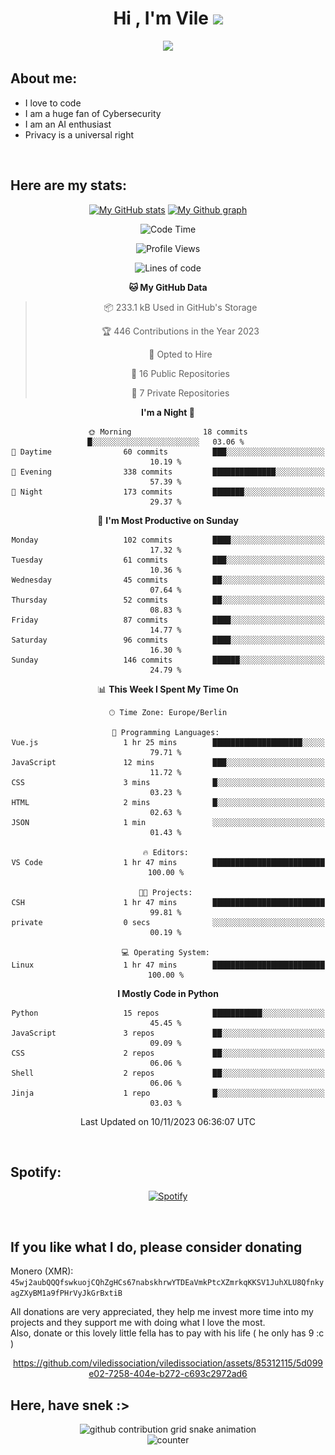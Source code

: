 <h1 align="center">Hi , I'm Vile <img src="https://media.giphy.com/media/hvRJCLFzcasrR4ia7z/giphy.gif" width="35"></h1>
<p align="center">
  <a href="https://github.com/viledissociation"><img src="https://readme-typing-svg.demolab.com?font=Roboto+Mono&weight=300&size=28&duration=4000&pause=100&color=C109F7&center=true&vCenter=true&width=580&height=127&lines=I'm+a+programmer;I'm+an+AI+enthusiast;I'm+a+big+fan+of+Neural+Networks;I'm+interested+in+Computer+Science;I+love+Cybersecurity;By+the+way+I+use+Arch+%F0%9F%92%80"></a>
</p>

## About me:

- I love to code
- I am a huge fan of Cybersecurity
- I am an AI enthusiast
- Privacy is a universal right

<br>

## Here are my stats:

<div align="center">
    
 [![My GitHub stats](https://github-readme-stats.vercel.app/api?username=viledissociation&count_private=true&show_icons=true&theme=radical)](https://github.com/viledissociation)
 [![My Github graph](http://github-profile-summary-cards.vercel.app/api/cards/profile-details?username=viledissociation&theme=radical)](https://github.com/viledissociation)

<!--START_SECTION:waka-->
![Code Time](http://img.shields.io/badge/Code%20Time-162%20hrs%2037%20mins-blue)

![Profile Views](http://img.shields.io/badge/Profile%20Views-1-blue)

![Lines of code](https://img.shields.io/badge/From%20Hello%20World%20I%27ve%20Written-46.3%20thousand%20lines%20of%20code-blue)

**🐱 My GitHub Data** 

> 📦 233.1 kB Used in GitHub's Storage 
 > 
> 🏆 446 Contributions in the Year 2023
 > 
> 💼 Opted to Hire
 > 
> 📜 16 Public Repositories 
 > 
> 🔑 7 Private Repositories 
 > 
**I'm a Night 🦉** 

```text
🌞 Morning                18 commits          █░░░░░░░░░░░░░░░░░░░░░░░░   03.06 % 
🌆 Daytime                60 commits          ███░░░░░░░░░░░░░░░░░░░░░░   10.19 % 
🌃 Evening                338 commits         ██████████████░░░░░░░░░░░   57.39 % 
🌙 Night                  173 commits         ███████░░░░░░░░░░░░░░░░░░   29.37 % 
```
📅 **I'm Most Productive on Sunday** 

```text
Monday                   102 commits         ████░░░░░░░░░░░░░░░░░░░░░   17.32 % 
Tuesday                  61 commits          ███░░░░░░░░░░░░░░░░░░░░░░   10.36 % 
Wednesday                45 commits          ██░░░░░░░░░░░░░░░░░░░░░░░   07.64 % 
Thursday                 52 commits          ██░░░░░░░░░░░░░░░░░░░░░░░   08.83 % 
Friday                   87 commits          ████░░░░░░░░░░░░░░░░░░░░░   14.77 % 
Saturday                 96 commits          ████░░░░░░░░░░░░░░░░░░░░░   16.30 % 
Sunday                   146 commits         ██████░░░░░░░░░░░░░░░░░░░   24.79 % 
```


📊 **This Week I Spent My Time On** 

```text
🕑︎ Time Zone: Europe/Berlin

💬 Programming Languages: 
Vue.js                   1 hr 25 mins        ████████████████████░░░░░   79.71 % 
JavaScript               12 mins             ███░░░░░░░░░░░░░░░░░░░░░░   11.72 % 
CSS                      3 mins              █░░░░░░░░░░░░░░░░░░░░░░░░   03.23 % 
HTML                     2 mins              █░░░░░░░░░░░░░░░░░░░░░░░░   02.63 % 
JSON                     1 min               ░░░░░░░░░░░░░░░░░░░░░░░░░   01.43 % 

🔥 Editors: 
VS Code                  1 hr 47 mins        █████████████████████████   100.00 % 

🐱‍💻 Projects: 
CSH                      1 hr 47 mins        █████████████████████████   99.81 % 
private                  0 secs              ░░░░░░░░░░░░░░░░░░░░░░░░░   00.19 % 

💻 Operating System: 
Linux                    1 hr 47 mins        █████████████████████████   100.00 % 
```

**I Mostly Code in Python** 

```text
Python                   15 repos            ███████████░░░░░░░░░░░░░░   45.45 % 
JavaScript               3 repos             ██░░░░░░░░░░░░░░░░░░░░░░░   09.09 % 
CSS                      2 repos             ██░░░░░░░░░░░░░░░░░░░░░░░   06.06 % 
Shell                    2 repos             ██░░░░░░░░░░░░░░░░░░░░░░░   06.06 % 
Jinja                    1 repo              █░░░░░░░░░░░░░░░░░░░░░░░░   03.03 % 
```




 Last Updated on 10/11/2023 06:36:07 UTC
<!--END_SECTION:waka-->
</div>
<br>

## Spotify:

<div align="center">

[![Spotify](https://whois-hoeless.vercel.app/api/spotify?background_color=0d1117&border_color=090d13)](https://open.spotify.com/user/heanchenhorst)
</div>

<br>

## If you like what I do, please consider donating

Monero (XMR): ```45wj2aubQQQfswkuojCQhZgHCs67nabskhrwYTDEaVmkPtcXZmrkqKKSV1JuhXLU8QfnkyagZXyBM1a9fPHrVyJkGrBxtiB```

All donations are very appreciated, they help me invest more time into my projects and they support me with doing what I love the most.  
Also, donate or this lovely little fella has to pay with his life (  he only has 9 :c  )

<div align="center">


https://github.com/viledissociation/viledissociation/assets/85312115/5d099e02-7258-404e-b272-c693c2972ad6


</div>

## Here, have snek :>
<div align="center">
<picture>
  <source media="(prefers-color-scheme: dark)" srcset="https://raw.githubusercontent.com/viledissociation/viledissociation/output/github-contribution-grid-snake-dark.svg">
  <source media="(prefers-color-scheme: light)" srcset="https://raw.githubusercontent.com/viledissociation/viledissociation/output/github-contribution-grid-snake.svg">
  <img alt="github contribution grid snake animation" src="https://raw.githubusercontent.com/viledissociation/viledissociation/output/github-contribution-grid-snake.svg">
</div>

<div align="center">
  <img src="https://moe-counter.glitch.me/get/@hoeless_count?theme=rule34" alt="counter" />
</div>
